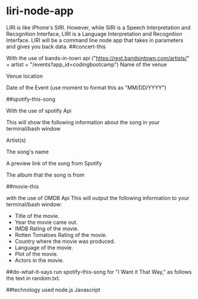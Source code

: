 # liri-node-app

 LIRI is like iPhone's SIRI. However, while SIRI is a Speech Interpretation and Recognition Interface, LIRI is a Language Interpretation and Recognition Interface. LIRI will be a command line node app that takes in parameters and gives you back data.
##concert-this

With the use of bands-in-town api ("https://rest.bandsintown.com/artists/" + artist + "/events?app_id=codingbootcamp")
Name of the venue

Venue location

Date of the Event (use moment to format this as "MM/DD/YYYY")

##spotify-this-song


With the use of spotify Api

This will show the following information about the song in your terminal/bash window

Artist(s)

The song's name

A preview link of the song from Spotify

The album that the song is from



##movie-this


with the use of OMDB Api
This will output the following information to your terminal/bash window:

  * Title of the movie.
  * Year the movie came out.
  * IMDB Rating of the movie.
  * Rotten Tomatoes Rating of the movie.
  * Country where the movie was produced.
  * Language of the movie.
  * Plot of the movie.
  * Actors in the movie.

##do-what-it-says
 run spotify-this-song for "I Want it That Way," as follows the text in random.txt.

##technology used
 node.js
 Javascript